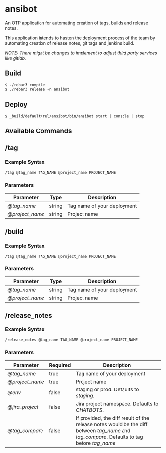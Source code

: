 ansibot
=======

An OTP application for automating creation of tags, builds and release notes.

This application intends to hasten the deployment process of the team by automating creation of release notes, git tags and jenkins build.

*NOTE: There might be changes to implement to adjust third party services like gitlab.*

Build
-----

    $ ./rebar3 compile
    $ ./rebar3 release -n ansibot


Deploy
------

    $ _build/default/rel/ansibot/bin/ansibot start | console | stop
    
    
Available Commands
------------------

## /tag 

### Example Syntax

`/tag @tag_name TAG_NAME @project_name PROJECT_NAME`

### Parameters

| Parameter       | Type   | Description                 |
|-----------------|--------|-----------------------------|
| *@tag_name*     | string | Tag name of your deployment |
| *@project_name* | string | Project name                |


## /build 

### Example Syntax

`/tag @tag_name TAG_NAME @project_name PROJECT_NAME`

### Parameters

| Parameter       | Type   | Description                 |
|-----------------|--------|-----------------------------|
| *@tag_name*     | string | Tag name of your deployment |
| *@project_name* | string | Project name                |


## /release_notes 

### Example Syntax

`/release_notes @tag_name TAG_NAME @project_name PROJECT_NAME`

### Parameters

| Parameter       | Required | Description                 |
|-----------------|----------|-----------------------------|
| *@tag_name*     | true     | Tag name of your deployment |
| *@project_name* | true     | Project name                |
| *@env*          | false    | staging or prod. Defaults to *staging*. |
| *@jira_project* | false    | Jira project namespace. Defaults to *CHATBOTS*. |
| *@tag_compare*  | false    | If provided, the diff result of the release notes would be the diff between *tag_name* and *tag_compare*. Defaults to tag before *tag_name* |

